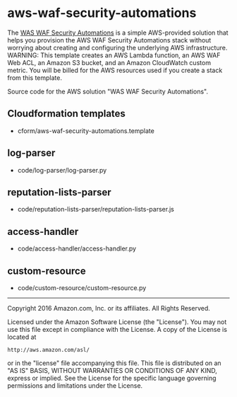# aws-waf-security-automations

The [WAS WAF Security Automations](https://aws.amazon.com/answers/security/aws-waf-security-automations/) is a simple AWS-provided solution that helps you provision the AWS WAF Security Automations stack without worrying about creating and configuring the underlying AWS infrastructure. WARNING: This template creates an AWS Lambda function, an AWS WAF Web ACL, an Amazon S3 bucket, and an Amazon CloudWatch custom metric. You will be billed for the AWS resources used if you create a stack from this template.

Source code for the AWS solution "WAS WAF Security Automations".

## Cloudformation templates

- cform/aws-waf-security-automations.template

## log-parser

- code/log-parser/log-parser.py

## reputation-lists-parser

- code/reputation-lists-parser/reputation-lists-parser.js

## access-handler

- code/access-handler/access-handler.py

## custom-resource

- code/custom-resource/custom-resource.py

***

Copyright 2016 Amazon.com, Inc. or its affiliates. All Rights Reserved.

Licensed under the Amazon Software License (the "License"). You may not use this file except in compliance with the License. A copy of the License is located at

    http://aws.amazon.com/asl/

or in the "license" file accompanying this file. This file is distributed on an "AS IS" BASIS, WITHOUT WARRANTIES OR CONDITIONS OF ANY KIND, express or implied. See the License for the specific language governing permissions and limitations under the License.
